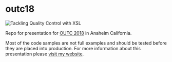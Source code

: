 # outc18

![Tackling Quality Control with XSL](https://www.jessclark.com/wp-content/uploads/2018/03/outc18-header.jpg)

Repo for presentation for [OUTC 2018](https://outc18.com/) in Anaheim California. 

Most of the code samples are not full examples and should be tested before they are placed into production. For more information
about this presentation please [visit my website](https://www.jessclark.com/tackling-quality-control-with-xsl/).
